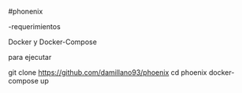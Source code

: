 #phonenix

-requerimientos

Docker y Docker-Compose

para ejecutar 

git clone https://github.com/damillano93/phoenix
cd phoenix 
docker-compose up 
